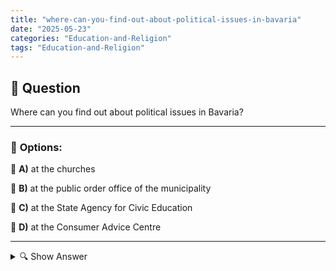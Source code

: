 ```yaml
---
title: "where-can-you-find-out-about-political-issues-in-bavaria"
date: "2025-05-23"
categories: "Education-and-Religion"
tags: "Education-and-Religion"
---
```


## 📌 **Question**

Where can you find out about political issues in Bavaria?



---

### 📝 **Options:**

🔘 **A)** at the churches

🔘 **B)** at the public order office of the municipality

🔘 **C)** at the State Agency for Civic Education

🔘 **D)** at the Consumer Advice Centre

---

<details>
  <summary>🔍 Show Answer</summary>

  <p>
💡  <b>Correct Answer:</b>  c
  </p>
  <p>
    📖<b>Explanation:</b>
    
  </p>
</details>
